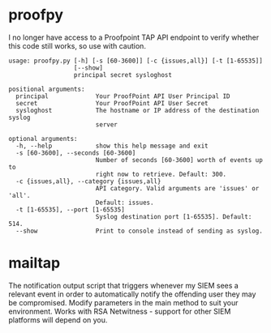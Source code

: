 # proofpy

I no longer have access to a Proofpoint TAP API endpoint to verify whether this code still works, so use with caution. 

```
usage: proofpy.py [-h] [-s [60-3600]] [-c {issues,all}] [-t [1-65535]]
                  [--show]
                  principal secret sysloghost

positional arguments:
  principal             Your ProofPoint API User Principal ID
  secret                Your ProofPoint API User Secret
  sysloghost            The hostname or IP address of the destination syslog
                        server

optional arguments:
  -h, --help            show this help message and exit
  -s [60-3600], --seconds [60-3600]
                        Number of seconds [60-3600] worth of events up to
                        right now to retrieve. Default: 300.
  -c {issues,all}, --category {issues,all}
                        API category. Valid arguments are 'issues' or 'all'.
                        Default: issues.
  -t [1-65535], --port [1-65535]
                        Syslog destination port [1-65535]. Default: 514.
  --show                Print to console instead of sending as syslog.

```
# mailtap

The notification output script that triggers whenever my SIEM sees a relevant
event in order to automatically notify the offending user they may be
compromised. Modify parameters in the main method to suit your environment.
Works with RSA Netwitness - support for other SIEM platforms will depend on
you.

